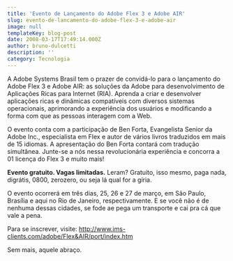 ```yaml
---
title: 'Evento de Lançamento do Adobe Flex 3 e Adobe AIR'
slug: evento-de-lancamento-do-adobe-flex-3-e-adobe-air
image: null
templateKey: blog-post
date: 2008-03-17T17:49:14.000Z
author: bruno-dulcetti
description: ''
category: Tecnologia
---
```


A Adobe Systems Brasil tem o prazer de convidá-lo para o lançamento do Adobe Flex 3 e Adobe AIR: as soluções da Adobe para desenvolvimento de Aplicações Ricas para Internet (RIA). Aprenda a criar e desenvolver aplicações ricas e dinâmicas compatíveis com diversos sistemas operacionais, aprimorando a experiência dos usuários e modificando a forma com que as pessoas interagem com a Web.

O evento conta com a participação de Ben Forta, Evangelista Senior da Adobe Inc., especialista em Flex e autor de vários livros traduzidos em mais de 15 idiomas. A apresentação do Ben Forta contará com tradução simultânea. Junte-se a nós nessa revolucionária experiência e concorra a 01 licença do Flex 3 e muito mais!

**Evento gratuito. Vagas limitadas.**
Leram? Gratuito, isso mesmo, paga nada, digrátis, 0800, zerozero, ou seja lá qual for a gíria.

O evento ocorrerá em três dias, 25, 26 e 27 de março, em São Paulo, Brasília e aqui no Rio de Janeiro, respectivamente. E se você não é de nenhuma dessas cidades, se fode ae pega um transporte e cai pra cá que vale a pena.

Para se inscrever, visite: <a href="http://www.ims-clients.com/adobe/Flex&AIR/port/index.htm">http://www.ims-clients.com/adobe/Flex&AIR/port/index.htm</a>

Sem mais, aquele abraço.
